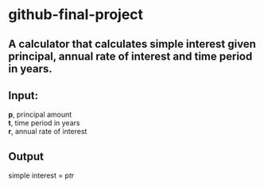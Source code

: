 # github-final-project

## A calculator that calculates simple interest given principal, annual rate of interest and time period in years.

## Input:
   **p**, principal amount \
   **t**, time period in years \
   **r**, annual rate of interest
## Output
   simple interest = p*t*r
